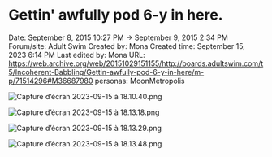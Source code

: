 # Gettin' awfully pod 6-y in here.

Date: September 8, 2015 10:27 PM → September 9, 2015 2:34 PM
Forum/site: Adult Swim
Created by: Mona
Created time: September 15, 2023 6:14 PM
Last edited by: Mona
URL: https://web.archive.org/web/20151029151155/http://boards.adultswim.com/t5/Incoherent-Babbling/Gettin-awfully-pod-6-y-in-here/m-p/71514296#M36687980
personas: MoonMetropolis

![Capture d’écran 2023-09-15 à 18.10.40.png](Gettin'%20awfully%20pod%206-y%20in%20here%20c7737c34b8b947ac91ca68b1cff8c707/Capture_decran_2023-09-15_a_18.10.40.png)

![Capture d’écran 2023-09-15 à 18.13.18.png](Gettin'%20awfully%20pod%206-y%20in%20here%20c7737c34b8b947ac91ca68b1cff8c707/Capture_decran_2023-09-15_a_18.13.18.png)

![Capture d’écran 2023-09-15 à 18.13.29.png](Gettin'%20awfully%20pod%206-y%20in%20here%20c7737c34b8b947ac91ca68b1cff8c707/Capture_decran_2023-09-15_a_18.13.29.png)

![Capture d’écran 2023-09-15 à 18.13.48.png](Gettin'%20awfully%20pod%206-y%20in%20here%20c7737c34b8b947ac91ca68b1cff8c707/Capture_decran_2023-09-15_a_18.13.48.png)